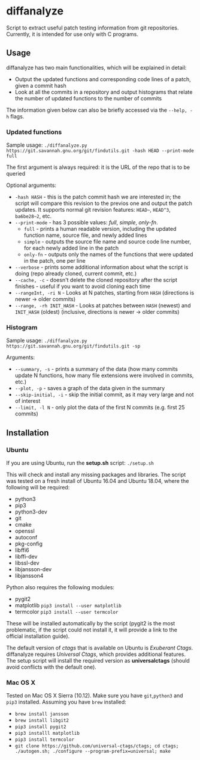 # diffanalyze
Script to extract useful patch testing information from git repositories. Currently, it is intended for use only with C programs.

## Usage
diffanalyze has two main functionalities, which will be explained in detail:
- Output the updated functions and corresponding code lines of a patch, given a commit hash
- Look at all the commits in a repository and output histograms that relate the number of updated functions to the number of commits

The information given below can also be briefly accessed via the `--help, -h` flags.

### Updated functions
Sample usage:
`./diffanalyze.py https://git.savannah.gnu.org/git/findutils.git -hash HEAD --print-mode full`

The first argument is always required: it is the URL of the repo that is to be queried

Optional arguments:
- `-hash HASH` - this is the patch commit hash we are interested in; the script will compare this revision to the previos one and output the patch updates. It supports normal git revision features: `HEAD~`, `HEAD^3`, `ba6be28~2`, etc.
- `--print-mode` - has 3 possible values: *full*, *simple*, *only-fn*.
    - `full` - prints a human readable version, including the updated function name, source file, and newly added lines
    - `simple` - outputs the source file name and source code line number, for each newly added line in the patch
    - `only-fn` - outputs only the names of the functions that were updated in the patch, one per line
- `--verbose` - prints some additional information about what the script is doing (repo already cloned, current commit, etc.)
- `--cache, -c` - doesn't delete the cloned repository after the script finishes - useful if you want to avoid cloning each time
- `--rangeInt, -ri N` - Looks at N patches, starting from `HASH` (directions is newer -> older commits)
- `--range, -rh INIT_HASH` - Looks at patches between `HASH` (newest) and `INIT_HASH` (oldest) (inclusive, directions is newer -> older commits)

### Histogram
Sample usage:
`./diffanalyze.py https://git.savannah.gnu.org/git/findutils.git -sp`

Arguments:
- `--summary, -s` - prints a summary of the data (how many commits update N functions, how many file extensions were involved in commits, etc.)
- `--plot, -p` - saves a graph of the data given in the summary
- `--skip-initial, -i` - skip the initial commit, as it may very large and not of interest
- `--limit, -l N` - only plot the data of the first N commits (e.g. first 25 commits)


## Installation
### Ubuntu
If you are using Ubuntu, run the **setup.sh** script:
    `./setup.sh`

This will check and install any missing packages and libraries. The script was tested on a fresh install of Ubuntu 16.04 and Ubuntu 18.04, where the following will be required:

- python3
- pip3
- python3-dev
- git
- cmake
- openssl
- autoconf
- pkg-config
- libffi6 
- libffi-dev
- libssl-dev
- libjansson-dev
- libjansson4

Python also requires the following modules:
- pygit2
- matplotlib
  ```pip3 install --user matplotlib```
- termcolor
  ```pip3 install --user termcolor```

These will be installed automatically by the script (pygit2 is the most problematic, if the script could not install it, it will provide a link to the official installation guide).

The default version of *ctags* that is available on Ubuntu is *Exuberant Ctags*. diffanalyze requires *Universal Ctags*, which provides additional features. The setup script will install the required version as **universalctags** (should avoid conflicts with the default one).

### Mac OS X
Tested on Mac OS X Sierra (10.12).
Make sure you have `git`,`python3` and `pip3` installed.
Assuming you have `brew` installed:
- `brew install jansson`
- `brew install libgit2`
- `pip3 install pygit2`
- `pip3 installl matplotlib`
- `pip3 install termcolor`
- `git clone https://github.com/universal-ctags/ctags; cd ctags; ./autogen.sh; ./configure --program-prefix=universal; make`